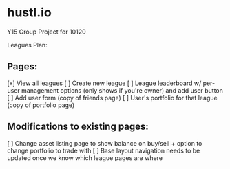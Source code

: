 # hustl.io
Y15 Group Project for 10120

Leagues Plan:

## Pages:
[x] View all leagues
[ ] Create new league
[ ] League leaderboard w/ per-user management options (only shows if you're owner) and add user button
[ ] Add user form (copy of friends page)
[ ] User's portfolio for that league (copy of portfolio page)



## Modifications to existing pages:
[ ] Change asset listing page to show balance on buy/sell + option to change portfolio to trade with
[ ] Base layout navigation needs to be updated once we know which league pages are where
